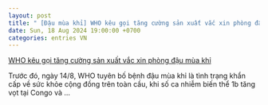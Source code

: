 ```yaml
---
layout: post
title: " [Đậu mùa khỉ] WHO kêu gọi tăng cường sản xuất vắc xin phòng đậu mùa khỉ"
date: Sun, 18 Aug 2024 19:00:00 +0700
categories: entries VN
---
```

[WHO kêu gọi tăng cường sản xuất vắc xin phòng đậu mùa khỉ](https://www.baobariavungtau.com.vn/the-gioi/202408/who-keu-goi-tang-cuong-san-xuat-vac-xin-phong-dau-mua-khi-1018685/)

Trước đó, ngày 14/8, WHO tuyên bố bệnh đậu mùa khỉ là tình trạng khẩn cấp về sức khỏe cộng đồng trên toàn cầu, khi số ca nhiễm biến thể 1b tăng vọt tại Congo và ...


